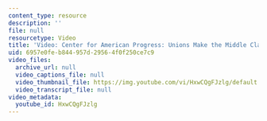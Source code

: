 ```yaml
---
content_type: resource
description: ''
file: null
resourcetype: Video
title: 'Video: Center for American Progress: Unions Make the Middle Class'
uid: 6957e0fe-b844-957d-2956-4f0f250ce7c9
video_files:
  archive_url: null
  video_captions_file: null
  video_thumbnail_file: https://img.youtube.com/vi/HxwCQgFJzlg/default.jpg
  video_transcript_file: null
video_metadata:
  youtube_id: HxwCQgFJzlg
---
```

